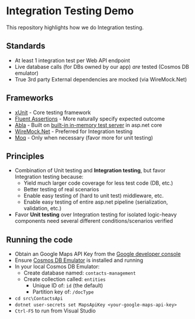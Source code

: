 # Integration Testing Demo

This repository highlights how we do Integration testing.

## Standards

* At least 1 integration test per Web API endpoint
* Live database calls (for DBs owned by our app) *are* tested (Cosmos DB emulator)
* True 3rd party External dependencies are mocked (via WireMock.Net)

## Frameworks

* [xUnit](https://xunit.net/) - Core testing framework
* [Fluent Assertions](https://fluentassertions.com/) - More naturally specify expected outcome
* [Abla](https://jasperfx.github.io/alba/) - Built on [built-in in-memory test server](https://docs.microsoft.com/en-us/aspnet/core/test/integration-tests?view=aspnetcore-6.0) in asp.net core
* [WireMock.Net](https://github.com/WireMock-Net/WireMock.Net) - Preferred for Integration testing
* [Moq](https://github.com/Moq/moq) - Only when necessary (favor more for unit testing)

## Principles

* Combination of Unit testing and **Integration testing**, but favor Integration testing because:
  * Yield much larger code coverage for less test code (DB, etc.)
  * Better testing of real scenarios
  * Enable easy testing of (hard to unit test) middleware, etc.
  * Enable easy testing of entire asp.net pipeline (serialization, validation, etc.)
* Favor **Unit testing** over Integration testing for isolated logic-heavy components need several different conditions/scenarios verified

## Running the code

* Obtain an Google Maps API Key from the [Google developer console](https://console.cloud.google.com/apis/dashboard)
* Ensure [Cosmos DB Emulator](https://docs.microsoft.com/en-us/azure/cosmos-db/local-emulator?tabs=ssl-netstd21) is installed and running
* In your local Cosmos DB Emulator:
  * Create database named: `contacts-management`
  * Create collection called: `entities`
    * Unique ID of: `id` (the default)
    * Partition key of: `/docType`
* `cd src\ContactsApi`
* `dotnet user-secrets set MapsApiKey <your-google-maps-api-key>`
* `Ctrl-F5` to run from Visual Studio
